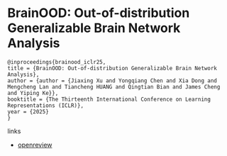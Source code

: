 # BrainOOD: Out-of-distribution Generalizable Brain Network Analysis

```
@inproceedings{brainood_iclr25,
title = {BrainOOD: Out-of-distribution Generalizable Brain Network Analysis},
author = {author = {Jiaxing Xu and Yongqiang Chen and Xia Dong and Mengcheng Lan and Tiancheng HUANG and Qingtian Bian and James Cheng and Yiping Ke}},
booktitle = {The Thirteenth International Conference on Learning Representations (ICLR)},
year = {2025}
}
```

links
- [openreview](https://openreview.net/forum?id=3xqqYOKILp)
